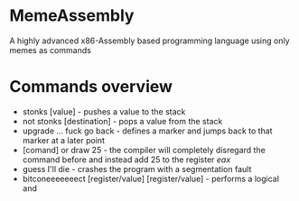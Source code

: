 # MemeAssembly
A highly advanced x86-Assembly based programming language using only memes as commands

# Commands overview
- stonks [value] - pushes a value to the stack
- not stonks [destination] - pops a value from the stack
- upgrade ... fuck go back - defines a marker and jumps back to that marker at a later point
- [comand] or draw 25 - the compiler will completely disregard the command before and instead add 25 to the register *eax*
- guess I'll die - crashes the program with a segmentation fault
- bitconeeeeeeect [register/value] [register/value] - performs a logical and